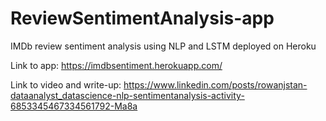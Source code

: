# ReviewSentimentAnalysis-app
IMDb review sentiment analysis using NLP and LSTM deployed on Heroku

Link to app: https://imdbsentiment.herokuapp.com/

Link to video and write-up: https://www.linkedin.com/posts/rowanjstan-dataanalyst_datascience-nlp-sentimentanalysis-activity-6853345467334561792-Ma8a
